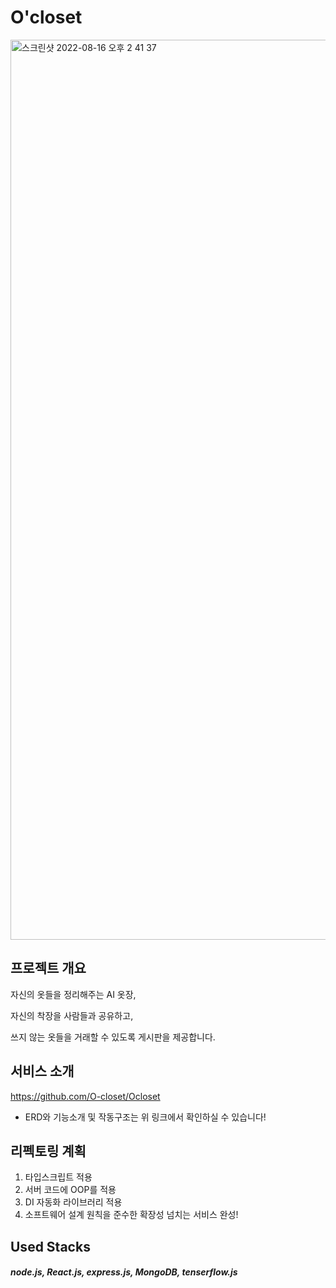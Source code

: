 # O'closet
<img width="1440" alt="스크린샷 2022-08-16 오후 2 41 37" src="https://user-images.githubusercontent.com/97277365/184806194-7b8f260d-7340-448a-b7d9-8d25618ff768.png">


## 프로젝트 개요
자신의 옷들을 정리해주는 AI 옷장, </br>


자신의 착장을 사람들과 공유하고, </br>


쓰지 않는 옷들을 거래할 수 있도록 게시판을 제공합니다. </br>

## 서비스 소개
https://github.com/O-closet/Ocloset
- ERD와 기능소개 및 작동구조는 위 링크에서 확인하실 수 있습니다!

## 리펙토링 계획
1. 타입스크립트 적용
2. 서버 코드에 OOP를 적용
3. DI 자동화 라이브러리 적용
4. 소프트웨어 설계 원칙을 준수한 확장성 넘치는 서비스 완성!

## Used Stacks 

##### node.js, React.js, express.js, MongoDB, tenserflow.js


